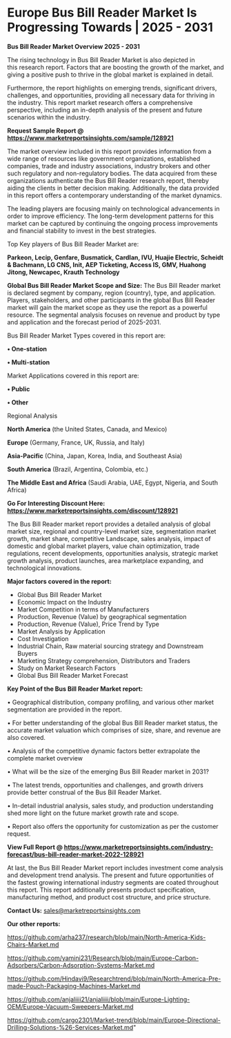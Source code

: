 # Europe Bus Bill Reader Market Is Progressing Towards | 2025 - 2031

<Strong> Bus Bill Reader Market Overview 2025 - 2031</strong>

The rising technology in Bus Bill Reader Market is also depicted in this research report. Factors that are boosting the growth of the market, and giving a positive push to thrive in the global market is explained in detail.

Furthermore, the report highlights on emerging trends, significant drivers, challenges, and opportunities, providing all necessary data for thriving in the industry. This report market research offers a comprehensive perspective, including an in-depth analysis of the present and future scenarios within the industry.

<strong>Request Sample Report @ <a href=https://www.marketreportsinsights.com/sample/128921>https://www.marketreportsinsights.com/sample/128921</a></strong>

The market overview included in this report provides information from a wide range of resources like government organizations, established companies, trade and industry associations, industry brokers and other such regulatory and non-regulatory bodies. The data acquired from these organizations authenticate the Bus Bill Reader research report, thereby aiding the clients in better decision making. Additionally, the data provided in this report offers a contemporary understanding of the market dynamics.

The leading players are focusing mainly on technological advancements in order to improve efficiency. The long-term development patterns for this market can be captured by continuing the ongoing process improvements and financial stability to invest in the best strategies.

Top Key players of Bus Bill Reader Market are:

<strong>Parkeon, Lecip, Genfare, Busmatick, Cardlan, IVU, Huajie Electric, Scheidt & Bachmann, LG CNS, Init, AEP Ticketing, Access IS, GMV, Huahong Jitong, Newcapec, Krauth Technology</strong>

<strong><b>Global Bus Bill Reader Market Scope and Size:</b></strong>
The Bus Bill Reader market is declared segment by company, region (country), type, and application. Players, stakeholders, and other participants in the global Bus Bill Reader market will gain the market scope as they use the report as a powerful resource. The segmental analysis focuses on revenue and product by type and application and the forecast period of 2025-2031.

Bus Bill Reader Market Types covered in this report are:

<strong>• One-station

• Multi-station</strong>

Market Applications covered in this report are:

<strong>• Public

• Other</strong> 

Regional Analysis

<strong>North America</strong> (the United States, Canada, and Mexico)

<strong>Europe</strong> (Germany, France, UK, Russia, and Italy)

<strong>Asia-Pacific</strong> (China, Japan, Korea, India, and Southeast Asia)

<strong>South America</strong> (Brazil, Argentina, Colombia, etc.)

<strong>The Middle East and Africa</strong> (Saudi Arabia, UAE, Egypt, Nigeria, and South Africa)

<strong>Go For Interesting Discount Here: <a href=https://www.marketreportsinsights.com/discount/128921>https://www.marketreportsinsights.com/discount/128921</a></strong>

The Bus Bill Reader market report provides a detailed analysis of global market size, regional and country-level market size, segmentation market growth, market share, competitive Landscape, sales analysis, impact of domestic and global market players, value chain optimization, trade regulations, recent developments, opportunities analysis, strategic market growth analysis, product launches, area marketplace expanding, and technological innovations.

<strong><b>Major factors covered in the report:</b></strong>
<ul>
  <li>Global Bus Bill Reader Market </li>
  <li>Economic Impact on the Industry</li>
  <li>Market Competition in terms of Manufacturers</li>
  <li>Production, Revenue (Value) by geographical segmentation</li>
  <li>Production, Revenue (Value), Price Trend by Type</li>
  <li>Market Analysis by Application</li>
  <li>Cost Investigation</li>
  <li>Industrial Chain, Raw material sourcing strategy and Downstream Buyers</li>
  <li>Marketing Strategy comprehension, Distributors and Traders</li>
  <li>Study on Market Research Factors</li>
  <li>Global Bus Bill Reader Market Forecast</li>
</ul>

<strong><b>Key Point of the Bus Bill Reader Market report:</b></strong>

• Geographical distribution, company profiling, and various other market segmentation are provided in the report.

• For better understanding of the global Bus Bill Reader market status, the accurate market valuation which comprises of size, share, and revenue are also covered.

• Analysis of the competitive dynamic factors better extrapolate the complete market overview

• What will be the size of the emerging Bus Bill Reader market in 2031?

• The latest trends, opportunities and challenges, and growth drivers provide better construal of the Bus Bill Reader Market.

• In-detail industrial analysis, sales study, and production understanding shed more light on the future market growth rate and scope.

• Report also offers the opportunity for customization as per the customer request.

<strong><b>View Full Report @ <a href=https://www.marketreportsinsights.com/industry-forecast/bus-bill-reader-market-2022-128921>https://www.marketreportsinsights.com/industry-forecast/bus-bill-reader-market-2022-128921</a></b></strong>


At last, the Bus Bill Reader Market report includes investment come analysis and development trend analysis. The present and future opportunities of the fastest growing international industry segments are coated throughout this report. This report additionally presents product specification, manufacturing method, and product cost structure, and price structure.

<strong>Contact Us:</strong>
sales@marketreportsinsights.com

<strong>Our other reports:</strong>

<a href=https://github.com/arha237/research/blob/main/North-America-Kids-Chairs-Market.md>https://github.com/arha237/research/blob/main/North-America-Kids-Chairs-Market.md</a>

<a href=https://github.com/yamini231/Research/blob/main/Europe-Carbon-Adsorbers/Carbon-Adsorption-Systems-Market.md>https://github.com/yamini231/Research/blob/main/Europe-Carbon-Adsorbers/Carbon-Adsorption-Systems-Market.md</a>

<a href=https://github.com/Hindavi9/Researchtrend/blob/main/North-America-Pre-made-Pouch-Packaging-Machines-Market.md>https://github.com/Hindavi9/Researchtrend/blob/main/North-America-Pre-made-Pouch-Packaging-Machines-Market.md</a>

<a href=https://github.com/anjaliiii21/anjaliiii/blob/main/Europe-Lighting-OEM/Europe-Vacuum-Sweepers-Market.md>https://github.com/anjaliiii21/anjaliiii/blob/main/Europe-Lighting-OEM/Europe-Vacuum-Sweepers-Market.md</a>

<a href=https://github.com/cargo2301/Market-trend/blob/main/Europe-Directional-Drilling-Solutions-%26-Services-Market.md>https://github.com/cargo2301/Market-trend/blob/main/Europe-Directional-Drilling-Solutions-%26-Services-Market.md</a>"
